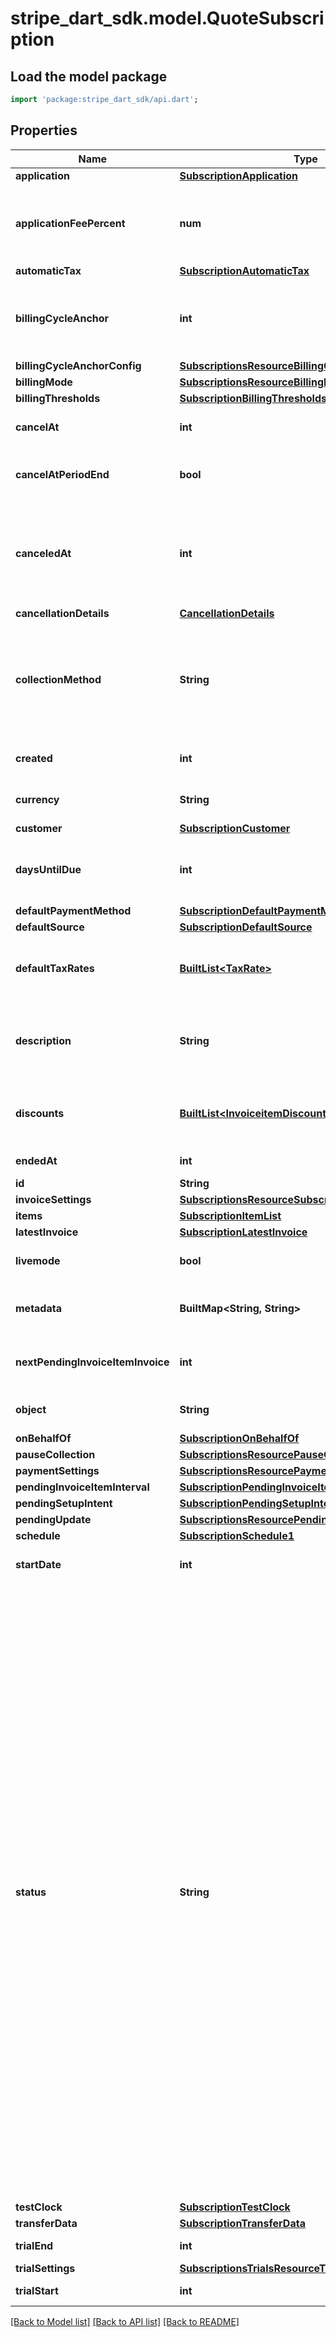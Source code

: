 # stripe_dart_sdk.model.QuoteSubscription

## Load the model package
```dart
import 'package:stripe_dart_sdk/api.dart';
```

## Properties
Name | Type | Description | Notes
------------ | ------------- | ------------- | -------------
**application** | [**SubscriptionApplication**](SubscriptionApplication.md) |  | [optional] 
**applicationFeePercent** | **num** | A non-negative decimal between 0 and 100, with at most two decimal places. This represents the percentage of the subscription invoice total that will be transferred to the application owner's Stripe account. | [optional] 
**automaticTax** | [**SubscriptionAutomaticTax**](SubscriptionAutomaticTax.md) |  | 
**billingCycleAnchor** | **int** | The reference point that aligns future [billing cycle](https://stripe.com/docs/subscriptions/billing-cycle) dates. It sets the day of week for `week` intervals, the day of month for `month` and `year` intervals, and the month of year for `year` intervals. The timestamp is in UTC format. | 
**billingCycleAnchorConfig** | [**SubscriptionsResourceBillingCycleAnchorConfig**](SubscriptionsResourceBillingCycleAnchorConfig.md) |  | [optional] 
**billingMode** | [**SubscriptionsResourceBillingMode**](SubscriptionsResourceBillingMode.md) |  | 
**billingThresholds** | [**SubscriptionBillingThresholds**](SubscriptionBillingThresholds.md) |  | [optional] 
**cancelAt** | **int** | A date in the future at which the subscription will automatically get canceled | [optional] 
**cancelAtPeriodEnd** | **bool** | Whether this subscription will (if `status=active`) or did (if `status=canceled`) cancel at the end of the current billing period. | 
**canceledAt** | **int** | If the subscription has been canceled, the date of that cancellation. If the subscription was canceled with `cancel_at_period_end`, `canceled_at` will reflect the time of the most recent update request, not the end of the subscription period when the subscription is automatically moved to a canceled state. | [optional] 
**cancellationDetails** | [**CancellationDetails**](CancellationDetails.md) |  | [optional] 
**collectionMethod** | **String** | Either `charge_automatically`, or `send_invoice`. When charging automatically, Stripe will attempt to pay this subscription at the end of the cycle using the default source attached to the customer. When sending an invoice, Stripe will email your customer an invoice with payment instructions and mark the subscription as `active`. | 
**created** | **int** | Time at which the object was created. Measured in seconds since the Unix epoch. | 
**currency** | **String** | Three-letter [ISO currency code](https://www.iso.org/iso-4217-currency-codes.html), in lowercase. Must be a [supported currency](https://stripe.com/docs/currencies). | 
**customer** | [**SubscriptionCustomer**](SubscriptionCustomer.md) |  | 
**daysUntilDue** | **int** | Number of days a customer has to pay invoices generated by this subscription. This value will be `null` for subscriptions where `collection_method=charge_automatically`. | [optional] 
**defaultPaymentMethod** | [**SubscriptionDefaultPaymentMethod**](SubscriptionDefaultPaymentMethod.md) |  | [optional] 
**defaultSource** | [**SubscriptionDefaultSource**](SubscriptionDefaultSource.md) |  | [optional] 
**defaultTaxRates** | [**BuiltList&lt;TaxRate&gt;**](TaxRate.md) | The tax rates that will apply to any subscription item that does not have `tax_rates` set. Invoices created will have their `default_tax_rates` populated from the subscription. | [optional] 
**description** | **String** | The subscription's description, meant to be displayable to the customer. Use this field to optionally store an explanation of the subscription for rendering in Stripe surfaces and certain local payment methods UIs. | [optional] 
**discounts** | [**BuiltList&lt;InvoiceitemDiscountsInner&gt;**](InvoiceitemDiscountsInner.md) | The discounts applied to the subscription. Subscription item discounts are applied before subscription discounts. Use `expand[]=discounts` to expand each discount. | 
**endedAt** | **int** | If the subscription has ended, the date the subscription ended. | [optional] 
**id** | **String** | Unique identifier for the object. | 
**invoiceSettings** | [**SubscriptionsResourceSubscriptionInvoiceSettings**](SubscriptionsResourceSubscriptionInvoiceSettings.md) |  | 
**items** | [**SubscriptionItemList**](SubscriptionItemList.md) |  | 
**latestInvoice** | [**SubscriptionLatestInvoice**](SubscriptionLatestInvoice.md) |  | [optional] 
**livemode** | **bool** | Has the value `true` if the object exists in live mode or the value `false` if the object exists in test mode. | 
**metadata** | **BuiltMap&lt;String, String&gt;** | Set of [key-value pairs](https://stripe.com/docs/api/metadata) that you can attach to an object. This can be useful for storing additional information about the object in a structured format. | 
**nextPendingInvoiceItemInvoice** | **int** | Specifies the approximate timestamp on which any pending invoice items will be billed according to the schedule provided at `pending_invoice_item_interval`. | [optional] 
**object** | **String** | String representing the object's type. Objects of the same type share the same value. | 
**onBehalfOf** | [**SubscriptionOnBehalfOf**](SubscriptionOnBehalfOf.md) |  | [optional] 
**pauseCollection** | [**SubscriptionsResourcePauseCollection**](SubscriptionsResourcePauseCollection.md) |  | [optional] 
**paymentSettings** | [**SubscriptionsResourcePaymentSettings**](SubscriptionsResourcePaymentSettings.md) |  | [optional] 
**pendingInvoiceItemInterval** | [**SubscriptionPendingInvoiceItemInterval**](SubscriptionPendingInvoiceItemInterval.md) |  | [optional] 
**pendingSetupIntent** | [**SubscriptionPendingSetupIntent**](SubscriptionPendingSetupIntent.md) |  | [optional] 
**pendingUpdate** | [**SubscriptionsResourcePendingUpdate**](SubscriptionsResourcePendingUpdate.md) |  | [optional] 
**schedule** | [**SubscriptionSchedule1**](SubscriptionSchedule1.md) |  | [optional] 
**startDate** | **int** | Date when the subscription was first created. The date might differ from the `created` date due to backdating. | 
**status** | **String** | Possible values are `incomplete`, `incomplete_expired`, `trialing`, `active`, `past_due`, `canceled`, `unpaid`, or `paused`.   For `collection_method=charge_automatically` a subscription moves into `incomplete` if the initial payment attempt fails. A subscription in this status can only have metadata and default_source updated. Once the first invoice is paid, the subscription moves into an `active` status. If the first invoice is not paid within 23 hours, the subscription transitions to `incomplete_expired`. This is a terminal status, the open invoice will be voided and no further invoices will be generated.   A subscription that is currently in a trial period is `trialing` and moves to `active` when the trial period is over.   A subscription can only enter a `paused` status [when a trial ends without a payment method](https://stripe.com/docs/billing/subscriptions/trials#create-free-trials-without-payment). A `paused` subscription doesn't generate invoices and can be resumed after your customer adds their payment method. The `paused` status is different from [pausing collection](https://stripe.com/docs/billing/subscriptions/pause-payment), which still generates invoices and leaves the subscription's status unchanged.   If subscription `collection_method=charge_automatically`, it becomes `past_due` when payment is required but cannot be paid (due to failed payment or awaiting additional user actions). Once Stripe has exhausted all payment retry attempts, the subscription will become `canceled` or `unpaid` (depending on your subscriptions settings).   If subscription `collection_method=send_invoice` it becomes `past_due` when its invoice is not paid by the due date, and `canceled` or `unpaid` if it is still not paid by an additional deadline after that. Note that when a subscription has a status of `unpaid`, no subsequent invoices will be attempted (invoices will be created, but then immediately automatically closed). After receiving updated payment information from a customer, you may choose to reopen and pay their closed invoices. | 
**testClock** | [**SubscriptionTestClock**](SubscriptionTestClock.md) |  | [optional] 
**transferData** | [**SubscriptionTransferData**](SubscriptionTransferData.md) |  | [optional] 
**trialEnd** | **int** | If the subscription has a trial, the end of that trial. | [optional] 
**trialSettings** | [**SubscriptionsTrialsResourceTrialSettings**](SubscriptionsTrialsResourceTrialSettings.md) |  | [optional] 
**trialStart** | **int** | If the subscription has a trial, the beginning of that trial. | [optional] 

[[Back to Model list]](../README.md#documentation-for-models) [[Back to API list]](../README.md#documentation-for-api-endpoints) [[Back to README]](../README.md)


